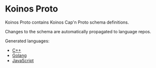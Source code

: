 # Koinos Proto

Koinos Proto contains Koinos Cap'n Proto schema definitions.

Changes to the schema are automatically propagated to language repos.

Generated languages:

- [C++](https://github.com/koinos/koinos-proto-cpp)
- [Golang](https://github.com/koinos/koinos-proto-golang)
- [JavaScript](https://github.com/koinos/koinos-proto-js)
